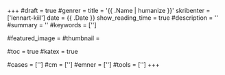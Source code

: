+++
#draft = true
#genrer =
title = '{{ .Name | humanize }}'
skribenter = ['lennart-kiil']
date = {{ .Date }}
show_reading_time = true
#description = ''
#summary = ''
#keywords = ['']

#featured_image =
#thumbnail =

#toc = true
#katex = true

#cases = ['']
#cm = ['']
#emner = ['']
#tools = ['']
+++

